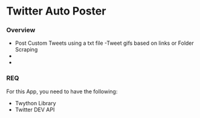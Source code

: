 # Twitter Auto Poster 



### Overview


- Post Custom Tweets using a txt file
-Tweet gifs based on links or Folder Scraping
- 
- 



### REQ
For this App, you need to have the following:

- Twython Library
- Twitter DEV API 
### 

